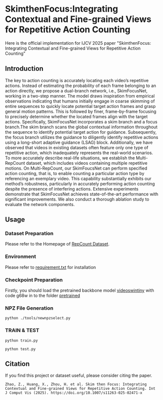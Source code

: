 #  SkimthenFocus:Integrating Contextual and Fine-grained Views for Repetitive Action Counting

Here is the official implementation for IJCV 2025 paper "SkimthenFocus: Integrating Contextual and Fine-grained Views for Repetitive Action Counting" 

## Introduction

 The key to action counting is accurately locating each video’s repetitive actions. Instead of estimating the probability of
 each frame belonging to an action directly, we propose a dual-branch network, i.e., SkimFocusNet, working in a two-step
 manner. The model draws inspiration from empirical observations indicating that humans initially engage in coarse skimming
 of entire sequences to quickly locate potential target action frames and grasp general motion patterns. This is followed by
 finer, frame-by-frame focusing to precisely determine whether the located frames align with the target actions. Specifically,
 SkimFocusNet incorporates a skim branch and a focus branch.The skim branch scans the global contextual information
 throughout the sequence to identify potential target action for guidance. Subsequently, the focus branch utilizes the guidance
 to diligently identify repetitive actions using a long-short adaptive guidance (LSAG) block. Additionally, we have observed
 that videos in existing datasets often feature only one type of repetitive action, which inadequately represents the real-world
 scenarios. To more accurately describe real-life situations, we establish the Multi-RepCount dataset, which includes videos
 containing multiple repetitive motions. On Multi-RepCount, our SkimFoucsNet can perform specified action counting, that
 is, to enable counting a particular action type by referencing an exemplary video. This capability substantially exhibits
 our method’s robustness, particularly in accurately performing action counting despite the presence of interfering actions.
 Extensive experiments demonstrate that SkimFocusNet achieves state-of-the-art performance with significant improvements. We also conduct a thorough ablation study to evaluate the network components. 

## Usage
### Dataset Preparation
Please refer to the Homepage of [RepCount Dataset](https://svip-lab.github.io/dataset/RepCount_dataset.html). 

### Environment
Please refer to [requirement.txt](https://github.com/isotopezzq/SkimFocusNet/blob/main/requirement.txt) for installation

### Checkpoint Preparation
Firstly, you should load the pretrained backbone model [videoswintiny](https://pan.baidu.com/s/1L5nIYyTIccDdk1troYzdSQ) with code g68w in to the folder [pretrained](https://github.com/isotopezzq/SkimFocusNet/main/pretrained)

### NPZ File Generation
` python ./tools/newnpzselect.py `

### TRAIN & TEST
` python train.py `

` python test.py `

## Citation 
If you find this project or dataset useful, please consider citing the paper.
```
Zhao, Z., Huang, X., Zhou, H. et al. Skim then Focus: Integrating Contextual and Fine-grained Views for Repetitive Action Counting. Int J Comput Vis (2025). https://doi.org/10.1007/s11263-025-02471-x
```
